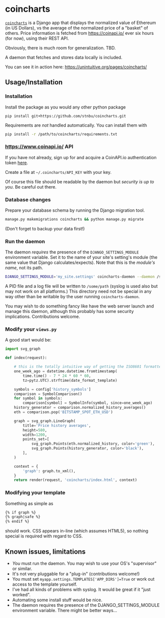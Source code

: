 
# coincharts


[`coincharts`](https://github.com/stnbu/coincharts) is a Django app that displays the normalized value of Ethereum (in US Dollars), vs the average of the normalized price of a "basket" of others. Price information is fetched from https://coinapi.io/ ever six hours (for now), using their REST API.

Obviously, there is much room for generalization. TBD.

A daemon that fetches and stores data locally is included.

You can see it in action here: https://unintuitive.org/pages/coincharts/

## Usage/Installation

### Installation

Install the package as you would any other python package

    pip install git+https://github.com/stnbu/coincharts.git

Requirements are _not_ handled automatically. You can install them with

```bash
pip install -r /path/to/coincharts/requirements.txt
```

### https://www.coinapi.io/ API

If you have not already, sign up for and acquire a CoinAPI.io authentication token [here](https://www.coinapi.io/pricing?apikey).


Create a file at `~/.coincharts/API_KEY` with your key.

Of course this file should be readable by the daemon but *security is up to you*. Be careful out there.

### Database changes

Prepare your database schema by running the Django migration tool.

```bash
manage.py makemigrations coincharts && python manage.py migrate
```

(Don't forget to backup your data first!)

### Run the daemon

The daemon _requires_ the presence of the `DJANGO_SETTINGS_MODULE` environment variable. Set it to the name of your site's setting's module (the same value that Django calculates/expects). Note that this is the _module's name_, not its path.

```bash
DJANGO_SETTINGS_MODULE='my_site.settings' coincharts-daemon --daemon /some/path
```

A PID file and a log file will be written to `/some/path` (syslog is used also but may not work on all platforms.) This directory need not be special in any way other than be writable by the user running `coincharts-daemon`.

You may wish to do something fancy like have the web server launch and manage this daemon, although this probably has some security implications. Contributions welcome.

### Modify your `views.py`

A good start would be:

```python
import svg_graph

def index(request):

    # this is the totally intuitive way of getting the ISO8601 formatted date for one week ago UTC
    one_week_ago = datetime.datetime.fromtimestamp(
        time.time() - 7 * 24 * 60 * 60,
        tz=pytz.UTC).strftime(date_format_template)

    symbols = config['history_symbols']
    comparison = SymbolComparison()
    for symbol in symbols:
        comparison[symbol] = SymbolInfo(symbol, since=one_week_ago)
    history_generator = comparison.normalized_history_averages()
    eth = comparison.pop('BITSTAMP_SPOT_ETH_USD')

    graph = svg_graph.LineGraph(
        title='Price history averages',
        height=580,
        width=1200,
        points_set=[
            svg_graph.Points(eth.normalized_history, color='green'),
            svg_graph.Points(history_generator, color='black'),
        ],
    )

    context = {
        'graph': graph.to_xml(),
    }
    return render(request, 'coincharts/index.html', context)
```

### Modifying your template

Something as simple as

```html
{% if graph %}
{% graph|safe %}
{% endif %}
```

should work. CSS appears in-line (which assumes HTML5), so nothing special is required with regard to CSS.

Known issues, limitations
-------------------------

* _You_ must run the daemon. You may wish to use your OS's "supervisor" or similar.
* It's not very pluggable for a "plug-in" (contributions welcome!)
* You must set `myapp.settings.TEMPLATES['APP_DIRS']=True` or work out access to the template yourself.
* I've had all kinds of problems with syslog. It would be great if it "just worked".
* Automating some install stuff would be nice.
* The daemon requires the presence of the DJANGO_SETTINGS_MODULE environment variable. There might be better ways...
